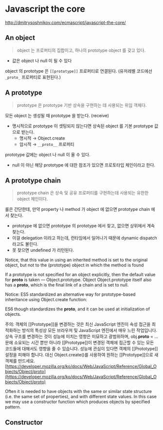 # Javascript the core 
http://dmitrysoshnikov.com/ecmascript/javascript-the-core/

## An object

> object 는 프로퍼티의 집합이고, 하나의 prototype object 를 갖고 있다.

- 값은 object 나 null 이 될 수 있다

object 의 prototype 은 `[[prototype]]` 프로퍼티로 연결된다. (유저레벨 코드에선 `_proto_` 프로퍼티로 표현된다.)

## A prototype

> prototype 은 prototype 기반 상속을 구현하는 데 사용되는 위임 객체다.

모든 object 는 생성될 때 prototype 을 받는다. (receive)

- 명시적으로 prototype 이 셋팅되지 않는다면 상속된 object 를 기본 prototype 값으로 받는다.
    - 명시적 → Object.create
    - 암시적 → `__proto__` 프로퍼티

prototype 값에는 object 나 null 이 올 수 있다.

- null 이 아닌 해당 prototype 에 대한 참조가 있으면 프로토타입 체인이라고 한다.

## A prototype chain

> prototype chain 은 상속 및 공유 프로퍼티를 구현하는데 사용되는 유한한 object 체인이다.

룰은 간단한데, 만약 property 나 method 가 object 에 없으면 prototype chain 에서 찾는다.

- prototype 에 없으면 prototype 의 prototype 에서 찾고, 없으면 상위에서 계속 찾는다.
- 이걸 delegation 이라고 하는데, 런타임에서 일어나기 때문에 dynamic dispatch 라고도 불린다.
- 못 찾으면 undefined 가 리턴된다.

Notice, that this value in using an inherited method is set to the original object, but not to the (prototype) object in which the method is found

If a prototype is not specified for an object explicitly, then the default value for __proto__ is taken — Object.prototype. Object Object.prototype itself also has a __proto__, which is the final link of a chain and is set to null.

Notice: ES5 standardized an alternative way for prototype-based inheritance using Object.create function:

ES6 though standardizes the __proto__, and it can be used at initialization of objects.

주의: 객체의 [[Prototype]]을 변경하는 것은 최신 JavaScript 엔진이 속성 접근을 최적화하는 방식의 특성상 모든 브라우저 및 JavaScript 엔진에서 매우 느린 작업입니다. 상속 구조를 변경하는 것이 성능에 미치는 영향은 미묘하고 광범위하며, obj.__proto__ = ... 문에 소요되는 시간 뿐만 아니라 [[Prototype]]이 변경된 객체에 접근할 수 있는 모든 코드들에 대해서도 영향을 줄 수 있습니다. 성능에 관심이 있다면 객체의 [[Prototype]] 설정을 피해야 합니다. 대신 Object.create()를 사용하여 원하는 [[Prototype]]으로 새 객체를 만드세요.
[https://developer.mozilla.org/ko/docs/Web/JavaScript/Reference/Global_Objects/Object/proto](https://developer.mozilla.org/ko/docs/Web/JavaScript/Reference/Global_Objects/Object/proto)

Often it is needed to have objects with the same or similar state structure (i.e. the same set of properties), and with different state values. In this case we may use a constructor function which produces objects by specified pattern.

## Constructor

